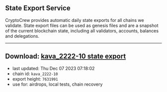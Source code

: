 ## State Export Service
CryptoCrew provides automatic daily state exports for all chains we validate. State export files can be used as genesis files and are a snapshot of the current blockchain state, including all validators, accounts, balances and delegations.

---
**Download: [kava_2222-10 state export](https://dl.ccvalidators.com/SERVICE/kava/kava_2222-10_export_7631991.json)**
---

- last updated: Thu Dec 07 2023 07:18:02
- chain id: `kava_2222-10`
- export height: `7631991`
- use for: airdrops, local tests, chain recovery

